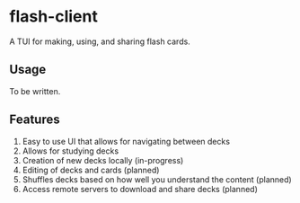 # flash-client

A TUI for making, using, and sharing flash cards.

## Usage
To be written.

## Features
1. Easy to use UI that allows for navigating between decks
2. Allows for studying decks
3. Creation of new decks locally (in-progress)
4. Editing of decks and cards (planned)
5. Shuffles decks based on how well you understand the content (planned)
5. Access remote servers to download and share decks (planned)